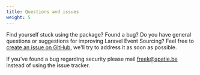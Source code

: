 ```yaml
---
title: Questions and issues
weight: 5
---
```


Find yourself stuck using the package? Found a bug? Do you have general questions or suggestions for improving Laravel Event Sourcing? Feel free to [create an issue on GitHub](https://github.com/spatie/laravel-data/issues), we'll try to address it as soon as possible.

If you've found a bug regarding security please mail [freek@spatie.be](mailto:freek@spatie.be) instead of using the issue tracker.
